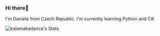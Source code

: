 ### Hi there👋

I'm Daniela from Czech Republic. I'm currently learning Python and C#.

![kalamakadanca's Stats](https://github-readme-stats.vercel.app/api?username=kalamakadanca&theme=vue-dark&show_icons=true&hide_border=true&count_private=true)
<!--
**kalamakadanca/kalamakadanca** is a ✨ _special_ ✨ repository because its `README.md` (this file) appears on your GitHub profile.

Here are some ideas to get you started:

- 🔭 I’m currently working on ...
- 🌱 I’m currently learning ...
- 👯 I’m looking to collaborate on ...
- 🤔 I’m looking for help with ...
- 💬 Ask me about ...
- 📫 How to reach me: ...
- 😄 Pronouns: ...
- ⚡ Fun fact: ...
-->
